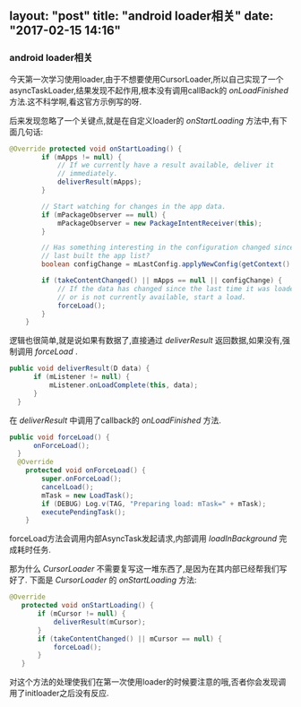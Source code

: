 layout: "post"
title: "android loader相关"
date: "2017-02-15 14:16"
---
### android loader相关

今天第一次学习使用loader,由于不想要使用CursorLoader,所以自己实现了一个asyncTaskLoader,结果发现不起作用,根本没有调用callBack的 *onLoadFinished* 方法.这不科学啊,看这官方示例写的呀.

后来发现忽略了一个关键点,就是在自定义loader的 *onStartLoading* 方法中,有下面几句话:
```java
@Override protected void onStartLoading() {
        if (mApps != null) {
            // If we currently have a result available, deliver it
            // immediately.
            deliverResult(mApps);
        }

        // Start watching for changes in the app data.
        if (mPackageObserver == null) {
            mPackageObserver = new PackageIntentReceiver(this);
        }

        // Has something interesting in the configuration changed since we
        // last built the app list?
        boolean configChange = mLastConfig.applyNewConfig(getContext().getResources());

        if (takeContentChanged() || mApps == null || configChange) {
            // If the data has changed since the last time it was loaded
            // or is not currently available, start a load.
            forceLoad();
        }
    }

```
逻辑也很简单,就是说如果有数据了,直接通过 *deliverResult* 返回数据,如果没有,强制调用 *forceLoad* .
```java
public void deliverResult(D data) {
      if (mListener != null) {
          mListener.onLoadComplete(this, data);
      }
  }
```
在 *deliverResult* 中调用了callback的 *onLoadFinished* 方法.
```java
public void forceLoad() {
      onForceLoad();
  }
  @Override
    protected void onForceLoad() {
        super.onForceLoad();
        cancelLoad();
        mTask = new LoadTask();
        if (DEBUG) Log.v(TAG, "Preparing load: mTask=" + mTask);
        executePendingTask();
    }
```
forceLoad方法会调用内部AsyncTask发起请求,内部调用 *loadInBackground* 完成耗时任务.

那为什么 *CursorLoader* 不需要复写这一堆东西了,是因为在其内部已经帮我们写好了.
下面是 *CursorLoader* 的 *onStartLoading* 方法:
```java
@Override
   protected void onStartLoading() {
       if (mCursor != null) {
           deliverResult(mCursor);
       }
       if (takeContentChanged() || mCursor == null) {
           forceLoad();
       }
   }
```
对这个方法的处理使我们在第一次使用loader的时候要注意的哦,否者你会发现调用了initloader之后没有反应.
